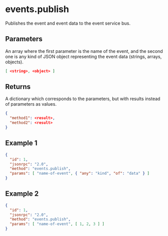 # events.publish

Publishes the event and event data to the event service bus.

## Parameters

An array where the first parameter is the name of the event, and the second one is any kind of JSON object representing the event data (strings, arrays, objects).

```JSON
[ <string>, <object> ]
```

## Returns

A dictionary which corresponds to the parameters, but with results instead of parameters as values.

```JSON
{
  "method1": <result>,
  "method2": <result>
}
```

## Example 1
```JSON
{
  "id": 1,
  "jsonrpc": "2.0",
  "method": "events.publish",
  "params": [ "name-of-event", { "any": "kind", "of": "data" } ]
}
```

## Example 2

```JSON
{
  "id": 1,
  "jsonrpc": "2.0",
  "method": "events.publish",
  "params": [ "name-of-event", [ 1, 2, 3 ] ]
}
```